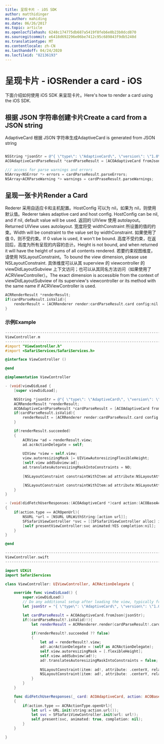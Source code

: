 ```yaml
---
title: 呈现卡片 - iOS SDK
author: matthidinger
ms.author: mahiding
ms.date: 06/26/2017
ms.topic: article
ms.openlocfilehash: 6248c174775db687a5419f8feb6e0b23b0dcd870
ms.sourcegitcommit: e6418d692296e06be7412c95c689843f9db5240d
ms.translationtype: MT
ms.contentlocale: zh-CN
ms.lasthandoff: 04/24/2020
ms.locfileid: "82136193"
---
```

# <a name="render-a-card---ios"></a><span data-ttu-id="9c1cf-102">呈现卡片 - iOS</span><span class="sxs-lookup"><span data-stu-id="9c1cf-102">Render a card - iOS</span></span>

<span data-ttu-id="9c1cf-103">下面介绍如何使用 iOS SDK 来呈现卡片。</span><span class="sxs-lookup"><span data-stu-id="9c1cf-103">Here's how to render a card using the iOS SDK.</span></span>

## <a name="create-a-card-from-a-json-string"></a><span data-ttu-id="9c1cf-104">根据 JSON 字符串创建卡片</span><span class="sxs-lookup"><span data-stu-id="9c1cf-104">Create a card from a JSON string</span></span>

<span data-ttu-id="9c1cf-105">AdaptiveCard 根据 JSON 字符串生成</span><span class="sxs-lookup"><span data-stu-id="9c1cf-105">AdaptiveCard is generated from JSON string</span></span>

```objective-c

NSString *jsonStr = @"{ \"type\": \"AdaptiveCard\", \"version\": \"1.0\", \"body\": [ { \"type\": \"Image\", \"url\": \"http://adaptivecards.io/content/adaptive-card-50.png\", \"horizontalAlignment\":\"center\" }, { \"type\": \"TextBlock\", \"horizontalAlignment\":\"center\", \"text\": \"Hello **Adaptive Cards!**\" } ], \"actions\": [ { \"type\": \"Action.OpenUrl\", \"title\": \"Learn more\", \"url\": \"http://adaptivecards.io\" }, { \"type\": \"Action.OpenUrl\", \"title\": \"GitHub\", \"url\": \"http://github.com/Microsoft/AdaptiveCards\" } ] }";
ACOAdaptiveCardParseResult *cardParseResult = [ACOAdaptiveCard fromJson:jsonStr];

/// access for parse warnings and errors
NSArray<NSError *> errors = cardParseResult.parseErrors;
NSArray<ACRParseWarning *> warnings = cardPraseResult.parseWarnings;
```

## <a name="render-a-card"></a><span data-ttu-id="9c1cf-106">呈现一张卡片</span><span class="sxs-lookup"><span data-stu-id="9c1cf-106">Render a Card</span></span>

<span data-ttu-id="9c1cf-107">Rederer 采用自适应卡和主机配置。HostConfig 可以为 nil，如果为 nil，则使用默认值。</span><span class="sxs-lookup"><span data-stu-id="9c1cf-107">Rederer takes adaptive card and host config. HostConfig can be nil, and if nil, default value will be used.</span></span>
<span data-ttu-id="9c1cf-108">返回的 UIView 使用 autolayout。</span><span class="sxs-lookup"><span data-stu-id="9c1cf-108">Returned UIView uses autolayout.</span></span> <span data-ttu-id="9c1cf-109">宽度将受 widthConstraint 所设置的值的约束。</span><span class="sxs-lookup"><span data-stu-id="9c1cf-109">Width will be constraint to the value set by widthConstraint.</span></span> <span data-ttu-id="9c1cf-110">如果使用了值 0，则不受约束。</span><span class="sxs-lookup"><span data-stu-id="9c1cf-110">If 0 value is used, it won't be bound.</span></span>
<span data-ttu-id="9c1cf-111">高度不受约束，在返回后，高度为所有呈现的内容的总计。</span><span class="sxs-lookup"><span data-stu-id="9c1cf-111">Height is not bound, and when returned it will have the height of sums of all contents rendered.</span></span> <span data-ttu-id="9c1cf-112">若要约束视图维度，请使用 NSLayoutConstraint。</span><span class="sxs-lookup"><span data-stu-id="9c1cf-112">To bound the view dimension, please use NSLayoutConstraint.</span></span> <span data-ttu-id="9c1cf-113">具体维度可以从其 superview 的 viewcontroller 的 viewDidLayoutSubview 上下文访问；也可以从其同名方法访问（如果使用了 ACRViewController）。</span><span class="sxs-lookup"><span data-stu-id="9c1cf-113">The exact dimension is accessible from the context of viewDidLayoutSubview of its superview's viewcontroller or its method with the same name if ACRViewController is used.</span></span>

```objective-c
ACRRenderResult *renderResult;
if(cardParseResult.isValid){
    renderResult = [ACRRenderer render:cardParseResult.card config:nil widthConstraint:335];
}
``` 
### <a name="example"></a><span data-ttu-id="9c1cf-114">示例</span><span class="sxs-lookup"><span data-stu-id="9c1cf-114">Example</span></span>

```objective-c
--------------------------------------------------------------------------------
ViewController.m
--------------------------------------------------------------------------------
#import "ViewController.h"
#import <SafariServices/SafariServices.h>

@interface ViewController ()

@end

@implementation ViewController

- (void)viewDidLoad {
    [super viewDidLoad];

    NSString *jsonStr = @"{ \"type\": \"AdaptiveCard\", \"version\": \"1.0\", \"body\": [ { \"type\": \"Image\", \"url\": \"http://adaptivecards.io/content/adaptive-card-50.png\", \"horizontalAlignment\":\"center\" }, { \"type\": \"TextBlock\", \"horizontalAlignment\":\"center\", \"text\": \"Hello **Adaptive Cards!**\" } ], \"actions\": [ { \"type\": \"Action.OpenUrl\", \"title\": \"Learn more\", \"url\": \"http://adaptivecards.io\" }, { \"type\": \"Action.OpenUrl\", \"title\": \"GitHub\", \"url\": \"http://github.com/Microsoft/AdaptiveCards\" } ] }";
    ACRRenderResult *renderResult;
    ACOAdaptiveCardParseResult *cardParseResult = [ACOAdaptiveCard fromJson:jsonStr];
    if(cardParseResult.isValid){
        renderResult = [ACRRenderer render:cardParseResult.card config:nil widthConstraint:335];
    }

    if(renderResult.succeeded)
    {
        ACRView *ad = renderResult.view;
        ad.acrActionDelegate = self;
        
        UIView *view = self.view;
        view.autoresizingMask |= UIViewAutoresizingFlexibleHeight;
        [self.view addSubview:ad];
        ad.translatesAutoresizingMaskIntoConstraints = NO;
        
        [NSLayoutConstraint constraintWithItem:ad attribute:NSLayoutAttributeCenterX relatedBy:NSLayoutRelationEqual toItem:view attribute:NSLayoutAttributeCenterX multiplier:1.0 constant:0].active = YES;

        [NSLayoutConstraint constraintWithItem:ad attribute:NSLayoutAttributeCenterY relatedBy:NSLayoutRelationEqual toItem:view attribute:NSLayoutAttributeCenterY multiplier:1.0 constant:3].active = YES;
    }
}

- (void)didFetchUserResponses:(ACOAdaptiveCard *)card action:(ACOBaseActionElement *)action
{
    if(action.type == ACROpenUrl){
        NSURL *url = [NSURL URLWithString:[action url]];
        SFSafariViewController *svc = [[SFSafariViewController alloc] initWithURL:url];
        [self presentViewController:svc animated:YES completion:nil];
    }
}

@end

```

```swift
--------------------------------------------------------------------------------
ViewController.swift
--------------------------------------------------------------------------------

import UIKit
import SafariServices

class ViewController: UIViewController, ACRActionDelegate {

    override func viewDidLoad() {
        super.viewDidLoad()
        // Do any additional setup after loading the view, typically from a nib.
        let jsonStr = "{ \"type\": \"AdaptiveCard\", \"version\": \"1.0\", \"body\": [ { \"type\": \"Image\", \"url\": \"http://adaptivecards.io/content/adaptive-card-50.png\", \"horizontalAlignment\":\"center\" }, { \"type\": \"TextBlock\", \"horizontalAlignment\":\"center\", \"text\": \"Hello **Adaptive Cards!**\" } ], \"actions\": [ { \"type\": \"Action.OpenUrl\", \"title\": \"Learn more\", \"url\": \"http://adaptivecards.io\" }, { \"type\": \"Action.OpenUrl\", \"title\": \"GitHub\", \"url\": \"http://github.com/Microsoft/AdaptiveCards\" } ] }";

        let cardParseResult = ACOAdaptiveCard.fromJson(jsonStr);
        if((cardParseResult?.isValid)!){
            let renderResult = ACRRenderer.render(cardParseResult!.card, config: nil, widthConstraint: 335);

            if(renderResult?.succeeded ?? false)
            {
                let ad = renderResult?.view;
                ad!.acrActionDelegate = (self as ACRActionDelegate);
                self.view.autoresizingMask = [.flexibleHeight];
                self.view.addSubview(ad!);
                ad!.translatesAutoresizingMaskIntoConstraints = false;
    
                NSLayoutConstraint(item: ad!, attribute: .centerX, relatedBy: .equal, toItem: view, attribute: .centerX, multiplier: 1.0, constant: 0).isActive = true;
                NSLayoutConstraint(item: ad!, attribute: .centerY, relatedBy: .equal, toItem: view, attribute: .centerY, multiplier: 1.0, constant: 3).isActive = true;
            }
        }
    }

    func didFetchUserResponses(_ card: ACOAdaptiveCard, action: ACOBaseActionElement)
    {
        if(action.type == ACRActionType.openUrl){
            let url = URL.init(string:action.url());
            let svc = SFSafariViewController.init(url: url!);
            self.present(svc, animated: true, completion: nil);
        }
    }

}
```
